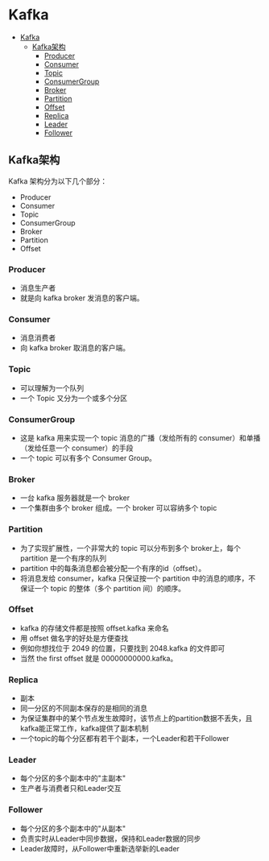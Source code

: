 # Kafka
- [Kafka](#kafka)
  - [Kafka架构](#kafka架构)
    - [Producer](#producer)
    - [Consumer](#consumer)
    - [Topic](#topic)
    - [ConsumerGroup](#consumergroup)
    - [Broker](#broker)
    - [Partition](#partition)
    - [Offset](#offset)
    - [Replica](#replica)
    - [Leader](#leader)
    - [Follower](#follower)

## Kafka架构
Kafka 架构分为以下几个部分：
- Producer
- Consumer
- Topic
- ConsumerGroup
- Broker
- Partition
- Offset

### Producer
- 消息生产者
- 就是向 kafka broker 发消息的客户端。

### Consumer
- 消息消费者
- 向 kafka broker 取消息的客户端。

### Topic
- 可以理解为一个队列
- 一个 Topic 又分为一个或多个分区

### ConsumerGroup
- 这是 kafka 用来实现一个 topic 消息的广播（发给所有的 consumer）和单播（发给任意一个 consumer）的手段
- 一个 topic 可以有多个 Consumer Group。

### Broker
- 一台 kafka 服务器就是一个 broker
- 一个集群由多个 broker 组成。一个 broker 可以容纳多个 topic

### Partition
- 为了实现扩展性，一个非常大的 topic 可以分布到多个 broker上，每个 partition 是一个有序的队列
- partition 中的每条消息都会被分配一个有序的id（offset）。
- 将消息发给 consumer，kafka 只保证按一个 partition 中的消息的顺序，不保证一个 topic 的整体（多个 partition 间）的顺序。

### Offset
- kafka 的存储文件都是按照 offset.kafka 来命名
- 用 offset 做名字的好处是方便查找
- 例如你想找位于 2049 的位置，只要找到 2048.kafka 的文件即可
- 当然 the first offset 就是 00000000000.kafka。

### Replica
- 副本
- 同一分区的不同副本保存的是相同的消息
- 为保证集群中的某个节点发生故障时，该节点上的partition数据不丢失，且kafka能正常工作，kafka提供了副本机制
- 一个topic的每个分区都有若干个副本，一个Leader和若干Follower

### Leader
- 每个分区的多个副本中的"主副本"
- 生产者与消费者只和Leader交互

### Follower
- 每个分区的多个副本中的"从副本"
- 负责实时从Leader中同步数据，保持和Leader数据的同步
- Leader故障时，从Follower中重新选举新的Leader

